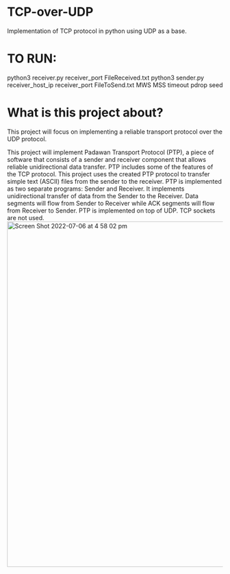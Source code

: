 # TCP-over-UDP
Implementation of TCP protocol in python using UDP as a base.

# TO RUN:
python3 receiver.py receiver_port FileReceived.txt
python3 sender.py receiver_host_ip receiver_port FileToSend.txt MWS MSS timeout pdrop seed

# What is this project about?
This project will focus on implementing a reliable transport protocol over the UDP protocol.

This project will implement Padawan Transport Protocol (PTP), a piece of software that consists of a sender and receiver component that allows reliable unidirectional data transfer. PTP includes some of the features of the TCP protocol. This project uses the created PTP protocol to transfer simple text (ASCII) files from the sender to the receiver. PTP is implemented as two separate programs: Sender and Receiver. It implements unidirectional transfer of data from the Sender to the Receiver. Data segments will flow from Sender to Receiver while ACK segments will flow from Receiver to Sender. PTP is implemented on top of UDP. TCP sockets are not used.
<img width="806" alt="Screen Shot 2022-07-06 at 4 58 02 pm" src="https://user-images.githubusercontent.com/91777055/177489750-39b96980-7eeb-4d30-bc6b-418d586b405e.png">
